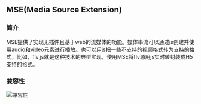 ## MSE(Media Source Extension)

### 简介
MSE提供了实现无插件且基于web的流媒体的功能。媒体串流可以通过js创建并使用audio和video元素进行播放。也可以用js把一些不支持的视频格式转为支持的格式，比如，flv.js就是这种技术的典型实现，使用MSE将flv源用js实时转封装成H5支持的格式。

### 兼容性
![兼容性]('../assets/161c63a4c55541b2_tplv-t2oaga2asx-watermark.png')